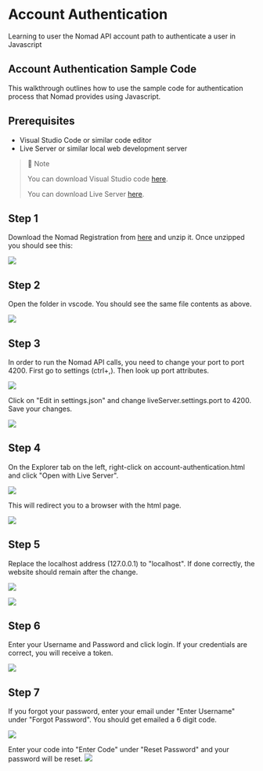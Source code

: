 # Account Authentication
Learning to user the Nomad API account path to authenticate a user in Javascript

## Account Authentication Sample Code

This walkthrough outlines how to use the sample code for authentication process that Nomad provides using Javascript.

## Prerequisites

- Visual Studio Code or similar code editor
- Live Server or similar local web development server 

> 📘 Note
> 
> You can download Visual Studio code [here](https://code.visualstudio.com/).
> 
> You can download Live Server [here](https://ritwickdey.github.io/vscode-live-server/).

## Step 1

Download the Nomad Registration from [here](https://download-directory.github.io/?url=https://github.com/Nomad-Media/samples/tree/main/nomad-samples/js/account-authenticaton) and unzip it. Once unzipped you should see this:

![](https://files.readme.io/efea088-authdirjs.png)

## Step 2

Open the folder in vscode. You should see the same file contents as above.

![](https://files.readme.io/43239b0-authvsdirjs.png)

## Step 3

In order to run the Nomad API calls, you need to change your port to port 4200. First go to settings (ctrl+,). Then look up port attributes.

![](https://files.readme.io/7ca4a72-settings.png)

Click on "Edit in settings.json" and change liveServer.settings.port to 4200. Save your changes.

![](https://files.readme.io/199b2b4-liveserver.png)

## Step 4

On the Explorer tab on the left, right-click on account-authentication.html and click "Open with Live Server".

![](https://files.readme.io/58cbd20-lsauthjs.png)

This will redirect you to a browser with the html page.

![](https://files.readme.io/7766ef2-authweb.png)

## Step 5

Replace the localhost address (127.0.0.1) to "localhost". If done correctly, the website should remain after the change.

![](https://files.readme.io/68c64df-authweb.png)

![](https://files.readme.io/1d7c930-authwebls.png)

## Step 6

Enter your Username and Password and click login. If your credentials are correct, you will receive a token.

![](https://files.readme.io/5dc7eec-image.png)

## Step 7

If you forgot your password, enter your email under "Enter Username" under "Forgot Password". You should get emailed a 6 digit code.

![](https://files.readme.io/e95dbba-email.png)

 Enter your code into "Enter Code" under "Reset Password" and your password will be reset.
 ![](https://files.readme.io/635f072-image.png)
